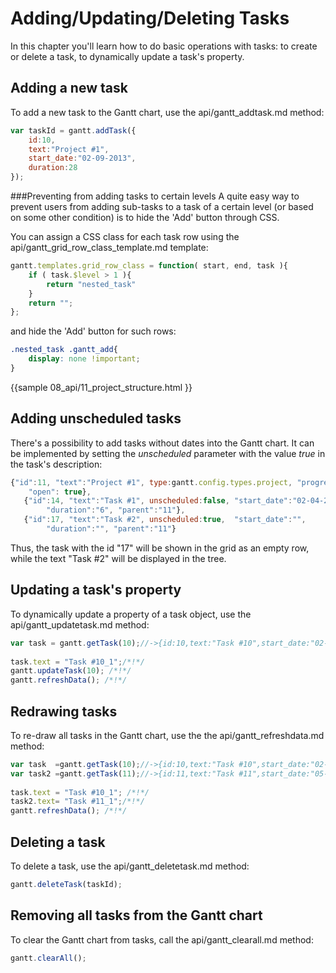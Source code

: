 Adding/Updating/Deleting Tasks
========================================
In this chapter you'll learn how to do basic operations with tasks: to create or delete a task, 
to dynamically update a task's property. 


Adding a new task
----------------------------
To add a new task to the Gantt chart, use the api/gantt_addtask.md method:

~~~js
var taskId = gantt.addTask({
    id:10,
    text:"Project #1",
    start_date:"02-09-2013",
    duration:28
});
~~~

###Preventing from adding tasks to certain levels
A quite easy way to prevent users from adding sub-tasks to a task of a certain level (or based on some other condition) is to hide the 'Add'  button through CSS.

You can assign a CSS class for each task row using the api/gantt_grid_row_class_template.md template:

~~~js
gantt.templates.grid_row_class = function( start, end, task ){
	if ( task.$level > 1 ){
		return "nested_task"
	}
	return "";
};
~~~

and hide the 'Add' button for such rows:

~~~css
.nested_task .gantt_add{
	display: none !important;
}
~~~
{{sample
	08_api/11_project_structure.html
}}

Adding unscheduled tasks
-------------------------

There's a possibility to add tasks without dates into the Gantt chart. It can be implemented by setting the *unscheduled* parameter with the value *true* in the task's description:

~~~js
{"id":11, "text":"Project #1", type:gantt.config.types.project, "progress": 0.6, 
	"open": true},
   {"id":14, "text":"Task #1", unscheduled:false, "start_date":"02-04-2013", 
   		"duration":"6", "parent":"11"},
   {"id":17, "text":"Task #2", unscheduled:true,  "start_date":"", 			 
   		"duration":"", "parent":"11"}
~~~

Thus, the task with the id "17" will be shown in the grid as an empty row, while the text "Task #2" will be displayed in the tree.


Updating a task's property
------------------------------
To dynamically update a property of a task object, use the api/gantt_updatetask.md method:

~~~js
var task = gantt.getTask(10);//->{id:10,text:"Task #10",start_date:"02-09-2013",...}
 
task.text = "Task #10_1";/*!*/ 
gantt.updateTask(10); /*!*/
gantt.refreshData(); /*!*/
~~~

Redrawing tasks
----------------------
To re-draw all tasks in the Gantt chart, use the  the api/gantt_refreshdata.md method:

~~~js
var task  =gantt.getTask(10);//->{id:10,text:"Task #10",start_date:"02-09-2013",...}
var task2 =gantt.getTask(11);//->{id:11,text:"Task #11",start_date:"05-09-2013",...}
 
task.text = "Task #10_1"; /*!*/ 
task2.text= "Task #11_1";/*!*/ 
gantt.refreshData(); /*!*/ 
~~~

Deleting a task
-------------------------------
To delete a task, use the api/gantt_deletetask.md method:

~~~js
gantt.deleteTask(taskId);
~~~

Removing all tasks from the Gantt chart
-------------------------------------------
To clear the Gantt chart from tasks, call the api/gantt_clearall.md method:


~~~js
gantt.clearAll();
~~~